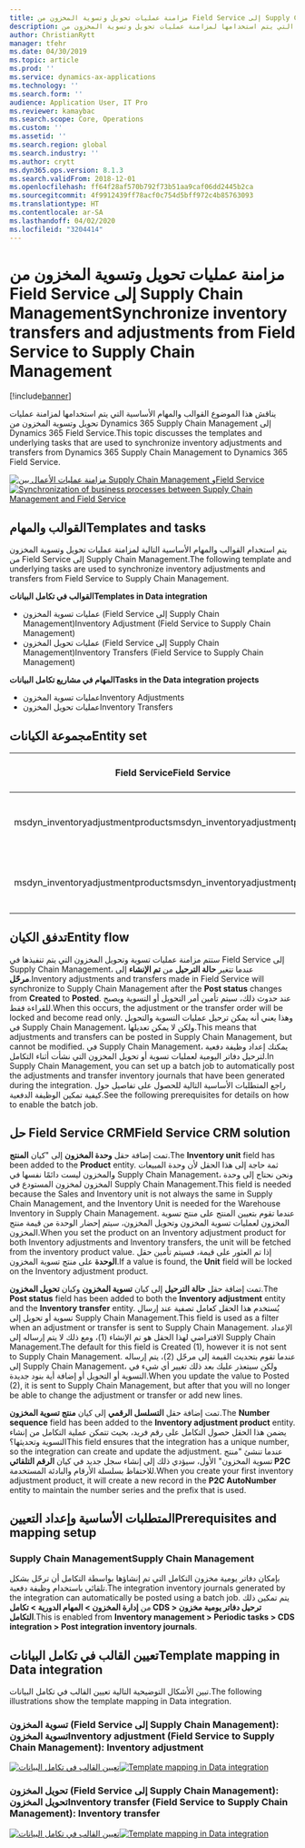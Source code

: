 ```yaml
---
title: مزامنة عمليات تحويل وتسوية المخزون من Field Service إلى Supply Chain Management
description: يناقش هذا الموضوع القوالب والمهام الأساسية التي يتم استخدامها لمزامنة عمليات تحويل وتسوية المخزون من Dynamics 365 Supply Chain Management إلى Dynamics 365 Field Service.
author: ChristianRytt
manager: tfehr
ms.date: 04/30/2019
ms.topic: article
ms.prod: ''
ms.service: dynamics-ax-applications
ms.technology: ''
ms.search.form: ''
audience: Application User, IT Pro
ms.reviewer: kamaybac
ms.search.scope: Core, Operations
ms.custom: ''
ms.assetid: ''
ms.search.region: global
ms.search.industry: ''
ms.author: crytt
ms.dyn365.ops.version: 8.1.3
ms.search.validFrom: 2018-12-01
ms.openlocfilehash: ff64f28af570b792f73b51aa9caf06dd2445b2ca
ms.sourcegitcommit: 4f9912439ff78acf0c754d5bff972c4b85763093
ms.translationtype: HT
ms.contentlocale: ar-SA
ms.lasthandoff: 04/02/2020
ms.locfileid: "3204414"
---
```

# <a name="synchronize-inventory-transfers-and-adjustments-from-field-service-to-supply-chain-management"></a><span data-ttu-id="2e26f-103">مزامنة عمليات تحويل وتسوية المخزون من Field Service إلى Supply Chain Management</span><span class="sxs-lookup"><span data-stu-id="2e26f-103">Synchronize inventory transfers and adjustments from Field Service to Supply Chain Management</span></span>

[!include[banner](../includes/banner.md)]

<span data-ttu-id="2e26f-104">يناقش هذا الموضوع القوالب والمهام الأساسية التي يتم استخدامها لمزامنة عمليات تحويل وتسوية المخزون من Dynamics 365 Supply Chain Management إلى Dynamics 365 Field Service.</span><span class="sxs-lookup"><span data-stu-id="2e26f-104">This topic discusses the templates and underlying tasks that are used to synchronize inventory adjustments and transfers from Dynamics 365 Supply Chain Management to Dynamics 365 Field Service.</span></span>

<span data-ttu-id="2e26f-105">[![مزامنة عمليات الأعمال بين Supply Chain Management وField Service](./media/FSTransAdjOW.png)](./media/FSTransAdjOW.png)</span><span class="sxs-lookup"><span data-stu-id="2e26f-105">[![Synchronization of business processes between Supply Chain Management and Field Service](./media/FSTransAdjOW.png)](./media/FSTransAdjOW.png)</span></span>

## <a name="templates-and-tasks"></a><span data-ttu-id="2e26f-106">القوالب والمهام</span><span class="sxs-lookup"><span data-stu-id="2e26f-106">Templates and tasks</span></span>
<span data-ttu-id="2e26f-107">يتم استخدام القوالب والمهام الأساسية التالية لمزامنة عمليات تحويل وتسوية المخزون من Field Service إلى Supply Chain Management.</span><span class="sxs-lookup"><span data-stu-id="2e26f-107">The following template and underlying tasks are used to synchronize inventory adjustments and transfers from Field Service to Supply Chain Management.</span></span>

<span data-ttu-id="2e26f-108">**القوالب في تكامل البيانات**</span><span class="sxs-lookup"><span data-stu-id="2e26f-108">**Templates in Data integration**</span></span>
- <span data-ttu-id="2e26f-109">عمليات تسوية المخزون (Field Service إلى Supply Chain Management)</span><span class="sxs-lookup"><span data-stu-id="2e26f-109">Inventory Adjustment (Field Service to Supply Chain Management)</span></span>
- <span data-ttu-id="2e26f-110">عمليات تحويل المخزون (Field Service إلى Supply Chain Management)</span><span class="sxs-lookup"><span data-stu-id="2e26f-110">Inventory Transfers (Field Service to Supply Chain Management)</span></span>

<span data-ttu-id="2e26f-111">**المهام في مشاريع تكامل البيانات**</span><span class="sxs-lookup"><span data-stu-id="2e26f-111">**Tasks in the Data integration projects**</span></span>
- <span data-ttu-id="2e26f-112">عمليات تسوية المخزون</span><span class="sxs-lookup"><span data-stu-id="2e26f-112">Inventory Adjustments</span></span>
- <span data-ttu-id="2e26f-113">عمليات تحويل المخزون</span><span class="sxs-lookup"><span data-stu-id="2e26f-113">Inventory Transfers</span></span>

## <a name="entity-set"></a><span data-ttu-id="2e26f-114">مجموعة الكيانات</span><span class="sxs-lookup"><span data-stu-id="2e26f-114">Entity set</span></span>
| <span data-ttu-id="2e26f-115">Field Service</span><span class="sxs-lookup"><span data-stu-id="2e26f-115">Field Service</span></span>                     | <span data-ttu-id="2e26f-116">Supply Chain Management</span><span class="sxs-lookup"><span data-stu-id="2e26f-116">Supply Chain Management</span></span>                          |
|-----------------------------------|----------------------------------------------------|
| <span data-ttu-id="2e26f-117">msdyn_inventoryadjustmentproducts</span><span class="sxs-lookup"><span data-stu-id="2e26f-117">msdyn_inventoryadjustmentproducts</span></span> |   <span data-ttu-id="2e26f-118">رؤوس دفتر يومية تعديل مخزون CDS وبنوده</span><span class="sxs-lookup"><span data-stu-id="2e26f-118">CDS Inventory adjustment journal headers and lines</span></span> |
| <span data-ttu-id="2e26f-119">msdyn_inventoryadjustmentproducts</span><span class="sxs-lookup"><span data-stu-id="2e26f-119">msdyn_inventoryadjustmentproducts</span></span> | <span data-ttu-id="2e26f-120">رؤوس دفتر يومية نقل مخزون CDS وبنوده</span><span class="sxs-lookup"><span data-stu-id="2e26f-120">CDS inventory transfer journal headers and lines</span></span>   |

## <a name="entity-flow"></a><span data-ttu-id="2e26f-121">تدفق الكيان</span><span class="sxs-lookup"><span data-stu-id="2e26f-121">Entity flow</span></span>
<span data-ttu-id="2e26f-122">ستتم مزامنة عمليات تسوية وتحويل المخزون التي يتم تنفيذها في Field Service إلى Supply Chain Management، عندما تتغير **حالة الترحيل** من **تم الإنشاء** إلى **مرحّل**.</span><span class="sxs-lookup"><span data-stu-id="2e26f-122">Inventory adjustments and transfers made in Field Service will synchronize to Supply Chain Management after the **Post status** changes from **Created** to **Posted**.</span></span> <span data-ttu-id="2e26f-123">عند حدوث ذلك، سيتم تأمين أمر التحويل أو التسوية ويصبح للقراءة فقط.</span><span class="sxs-lookup"><span data-stu-id="2e26f-123">When this occurs, the adjustment or the transfer order will be locked and become read only.</span></span> <span data-ttu-id="2e26f-124">وهذا يعني أنه يمكن ترحيل عمليات التسوية والتحويل في Supply Chain Management، ولكن لا يمكن تعديلها.</span><span class="sxs-lookup"><span data-stu-id="2e26f-124">This means that adjustments and transfers can be posted in Supply Chain Management, but cannot be modified.</span></span> <span data-ttu-id="2e26f-125">في Supply Chain Management، يمكنك إعداد وظيفة دفعية لترحيل دفاتر اليومية لعمليات تسوية أو تحويل المخزون التي نشأت أثناء التكامل.</span><span class="sxs-lookup"><span data-stu-id="2e26f-125">In Supply Chain Management, you can set up a batch job to automatically post the adjustments and transfer inventory journals that have been generated during the integration.</span></span> <span data-ttu-id="2e26f-126">راجع المتطلبات الأساسية التالية للحصول على تفاصيل حول كيفية تمكين الوظيفة الدفعية.</span><span class="sxs-lookup"><span data-stu-id="2e26f-126">See the following prerequisites for details on how to enable the batch job.</span></span>

## <a name="field-service-crm-solution"></a><span data-ttu-id="2e26f-127">حل Field Service CRM</span><span class="sxs-lookup"><span data-stu-id="2e26f-127">Field Service CRM solution</span></span> 
<span data-ttu-id="2e26f-128">تمت إضافة حقل **وحدة المخزون** إلى "كيان **المنتج**.</span><span class="sxs-lookup"><span data-stu-id="2e26f-128">The **Inventory unit** field has been added to the **Product** entity.</span></span> <span data-ttu-id="2e26f-129">ثمة حاجة إلى هذا الحقل لأن وحدة المبيعات والمخزون ليست دائمًا نفسها في Supply Chain Management، ونحن نحتاج إلى وحدة المخزون لمخزون المستودع في Supply Chain Management.</span><span class="sxs-lookup"><span data-stu-id="2e26f-129">This field is needed because the Sales and Inventory unit is not always the same in Supply Chain Management, and the Inventory Unit is needed for the Warehouse Inventory in Supply Chain Management.</span></span>
<span data-ttu-id="2e26f-130">عندما تقوم بتعيين المنتج على منتج تسوية المخزون لعمليات تسوية المخزون وتحويل المخزون، سيتم إحضار الوحدة من قيمة منتج المخزون.</span><span class="sxs-lookup"><span data-stu-id="2e26f-130">When you set the product on an Inventory adjustment product for both Inventory adjustments and Inventory transfers, the unit will be fetched from the inventory product value.</span></span> <span data-ttu-id="2e26f-131">إذا تم العثور على قيمة، فسيتم تأمين حقل **الوحدة** على منتج تسوية المخزون.</span><span class="sxs-lookup"><span data-stu-id="2e26f-131">If a value is found, the **Unit** field will be locked on the Inventory adjustment product.</span></span>

<span data-ttu-id="2e26f-132">تمت إضافة حقل **حالة الترحيل** إلى كيان **تسوية المخزون** وكيان **تحويل المخزون**.</span><span class="sxs-lookup"><span data-stu-id="2e26f-132">The **Post status** field has been added to both the **Inventory adjustment** entity and the **Inventory transfer** entity.</span></span> <span data-ttu-id="2e26f-133">يُستخدم هذا الحقل كعامل تصفية عند إرسال تسوية أو تحويل إلى Supply Chain Management.</span><span class="sxs-lookup"><span data-stu-id="2e26f-133">This field is used as a filter when an adjustment or transfer is sent to Supply Chain Management.</span></span> <span data-ttu-id="2e26f-134">الإعداد الافتراضي لهذا الحقل هو تم الإنشاء (1)، ومع ذلك لا يتم إرساله إلى Supply Chain Management.</span><span class="sxs-lookup"><span data-stu-id="2e26f-134">The default for this field is Created (1), however it is not sent to Supply Chain Management.</span></span> <span data-ttu-id="2e26f-135">عندما تقوم بتحديث القيمة إلى مرحّل (2)، يتم إرساله إلى Supply Chain Management، ولكن سيتعذر عليك بعد ذلك تغيير أي شيء في التسوية أو التحويل أو إضافة أية بنود جديدة.</span><span class="sxs-lookup"><span data-stu-id="2e26f-135">When you update the value to Posted (2), it is sent to Supply Chain Management, but after that you will no longer be able to change the adjustment or transfer or add new lines.</span></span>

<span data-ttu-id="2e26f-136">تمت إضافة حقل **التسلسل الرقمي** إلى كيان **منتج تسوية المخزون**.</span><span class="sxs-lookup"><span data-stu-id="2e26f-136">The **Number sequence** field has been added to the **Inventory adjustment product** entity.</span></span> <span data-ttu-id="2e26f-137">يضمن هذا الحقل حصول التكامل على رقم فريد، بحيث تتمكن عملية التكامل من إنشاء التسوية وتحديثها؟</span><span class="sxs-lookup"><span data-stu-id="2e26f-137">This field ensures that the integration has a unique number, so the integration can create and update the adjustment.</span></span> <span data-ttu-id="2e26f-138">عندما تنشئ "منتج تسوية المخزون" الأول، سيؤدي ذلك إلى إنشاء سجل جديد في كيان **الرقم التلقائي P2C** للاحتفاظ بسلسلة الأرقام والبادئة المستخدمة.</span><span class="sxs-lookup"><span data-stu-id="2e26f-138">When you create your first inventory adjustment product, it will create a new record in the **P2C AutoNumber** entity to maintain the number series and the prefix that is used.</span></span>

## <a name="prerequisites-and-mapping-setup"></a><span data-ttu-id="2e26f-139">المتطلبات الأساسية وإعداد التعيين</span><span class="sxs-lookup"><span data-stu-id="2e26f-139">Prerequisites and mapping setup</span></span>

### <a name="supply-chain-management"></a><span data-ttu-id="2e26f-140">Supply Chain Management</span><span class="sxs-lookup"><span data-stu-id="2e26f-140">Supply Chain Management</span></span>
<span data-ttu-id="2e26f-141">بإمكان دفاتر يومية مخزون التكامل التي تم إنشاؤها بواسطة التكامل أن ترحّل بشكل تلقائي باستخدام وظيفة دفعية.</span><span class="sxs-lookup"><span data-stu-id="2e26f-141">The integration inventory journals generated by the integration can automatically be posted using a batch job.</span></span> <span data-ttu-id="2e26f-142">يتم تمكين ذلك من **إدارة المخزون > المهام الدورية > تكامل CDS > ترحيل دفاتر يومية مخزون التكامل**.</span><span class="sxs-lookup"><span data-stu-id="2e26f-142">This is enabled from **Inventory management > Periodic tasks > CDS integration > Post integration inventory journals**.</span></span>

## <a name="template-mapping-in-data-integration"></a><span data-ttu-id="2e26f-143">تعيين القالب في تكامل البيانات</span><span class="sxs-lookup"><span data-stu-id="2e26f-143">Template mapping in Data integration</span></span>

<span data-ttu-id="2e26f-144">تبين الأشكال التوضيحية التالية تعيين القالب في تكامل البيانات.</span><span class="sxs-lookup"><span data-stu-id="2e26f-144">The following illustrations show the template mapping in Data integration.</span></span>

### <a name="inventory-adjustment-field-service-to-supply-chain-management-inventory-adjustment"></a><span data-ttu-id="2e26f-145">تسوية المخزون (Field Service إلى Supply Chain Management): تسوية المخزون</span><span class="sxs-lookup"><span data-stu-id="2e26f-145">Inventory adjustment (Field Service to Supply Chain Management): Inventory adjustment</span></span>

<span data-ttu-id="2e26f-146">[![تعيين القالب في تكامل البيانات](./media/FSAdj1.png)](./media/FSAdj1.png)</span><span class="sxs-lookup"><span data-stu-id="2e26f-146">[![Template mapping in Data integration](./media/FSAdj1.png)](./media/FSAdj1.png)</span></span>


### <a name="inventory-transfer-field-service-to-supply-chain-management-inventory-transfer"></a><span data-ttu-id="2e26f-147">تحويل المخزون (Field Service إلى Supply Chain Management): تحويل المخزون</span><span class="sxs-lookup"><span data-stu-id="2e26f-147">Inventory transfer (Field Service to Supply Chain Management): Inventory transfer</span></span>

<span data-ttu-id="2e26f-148">[![تعيين القالب في تكامل البيانات](./media/FSTrans1.png)](./media/FSTrans1.png)</span><span class="sxs-lookup"><span data-stu-id="2e26f-148">[![Template mapping in Data integration](./media/FSTrans1.png)](./media/FSTrans1.png)</span></span>

